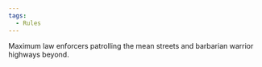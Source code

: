```yaml
---
tags:
  - Rules
---
```

Maximum law enforcers patrolling the mean streets and barbarian warrior highways beyond.